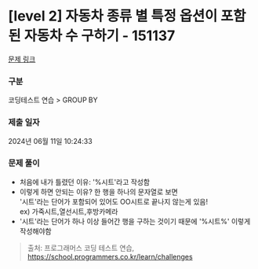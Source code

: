 # [level 2] 자동차 종류 별 특정 옵션이 포함된 자동차 수 구하기 - 151137 

[문제 링크](https://school.programmers.co.kr/learn/courses/30/lessons/151137) 

### 구분

코딩테스트 연습 > GROUP BY

### 제출 일자

2024년 06월 11일 10:24:33

### 문제 풀이 
- 처음에 내가 틀렸던 이유: '%시트'라고 작성함
- 이렇게 하면 안되는 이유? 한 행을 하나의 문자열로 보면<br> '시트'라는 단어가 포함되어 있어도 OO시트로 끝나지 않는게 있음!<br>
  ex) 가죽시트,열선시트,후방카메라
- '시트'라는 단어가 하나 이상 들어간 행을 구하는 것이기 때문에 '%시트%' 이렇게 작성해야함

> 출처: 프로그래머스 코딩 테스트 연습, https://school.programmers.co.kr/learn/challenges
